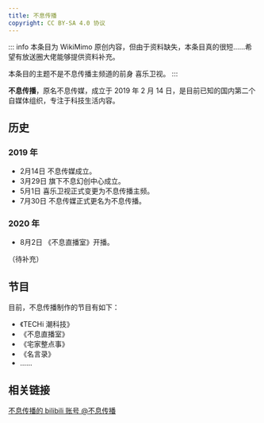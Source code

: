 ```yaml
---
title: 不息传播
copyright: CC BY-SA 4.0 协议
---
```


::: info
本条目为 WikiMimo 原创内容，但由于资料缺失，本条目真的很短……希望有放送圈大佬能够提供资料补充。

本条目的主题不是不息传播主频道的前身 喜乐卫视。
:::

**不息传播**，原名不息传媒，成立于 2019 年 2 月 14 日，是目前已知的国内第二个自媒体组织，专注于科技生活内容。

## 历史

### 2019 年

- 2月14日 不息传媒成立。
- 3月29日 旗下不息幻创中心成立。
- 5月1日 喜乐卫视正式变更为不息传播主频。
- 7月30日 不息传媒正式更名为不息传播。

### 2020 年

- 8月2日 《不息直播室》开播。

（待补充）

## 节目

目前，不息传播制作的节目有如下：

- 《TECHi 潮科技》
- 《不息直播室》
- 《宅家整点事》
- 《名言录》
- ……

## 相关链接

[不息传播的 bilibili 账号 @不息传播](https://space.bilibili.com/385015308)
